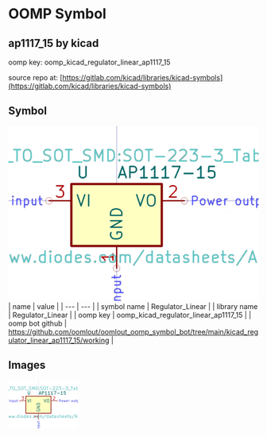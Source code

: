 # OOMP Symbol  
## ap1117_15  by kicad  
  
oomp key: oomp_kicad_regulator_linear_ap1117_15  
  
source repo at: [https://gitlab.com/kicad/libraries/kicad-symbols](https://gitlab.com/kicad/libraries/kicad-symbols)  
## Symbol  
  
[![working.png](working_600.png)](working.png)  
| name | value | 
| --- | --- | 
| symbol name | Regulator_Linear | 
| library name | Regulator_Linear | 
| oomp key | oomp_kicad_regulator_linear_ap1117_15 | 
| oomp bot github | https://github.com/oomlout/oomlout_oomp_symbol_bot/tree/main/kicad_regulator_linear_ap1117_15/working | 
## Images  
  
[![working.png](working_140.png)](working.png)  
